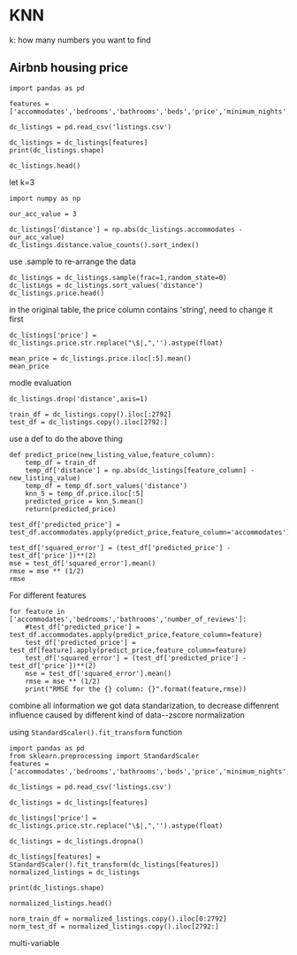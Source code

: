 # KNN
k: how many numbers you want to find
## Airbnb housing price
```
import pandas as pd

features = ['accommodates','bedrooms','bathrooms','beds','price','minimum_nights','maximum_nights','number_of_reviews']

dc_listings = pd.read_csv('listings.csv')

dc_listings = dc_listings[features]
print(dc_listings.shape)

dc_listings.head()
```
let k=3
```
import numpy as np

our_acc_value = 3

dc_listings['distance'] = np.abs(dc_listings.accommodates - our_acc_value)
dc_listings.distance.value_counts().sort_index()
```
use .sample to re-arrange the data
```
dc_listings = dc_listings.sample(frac=1,random_state=0)
dc_listings = dc_listings.sort_values('distance')
dc_listings.price.head()
```
in the original table, the price column contains 'string', need to change it first
```
dc_listings['price'] = dc_listings.price.str.replace("\$|,",'').astype(float)

mean_price = dc_listings.price.iloc[:5].mean()
mean_price
```
modle evaluation
```
dc_listings.drop('distance',axis=1)

train_df = dc_listings.copy().iloc[:2792]
test_df = dc_listings.copy().iloc[2792:]
```
use a def to do the above thing
```
def predict_price(new_listing_value,feature_column):
    temp_df = train_df
    temp_df['distance'] = np.abs(dc_listings[feature_column] - new_listing_value)
    temp_df = temp_df.sort_values('distance')
    knn_5 = temp_df.price.iloc[:5]
    predicted_price = knn_5.mean()
    return(predicted_price)

test_df['predicted_price'] = test_df.accommodates.apply(predict_price,feature_column='accommodates')

test_df['squared_error'] = (test_df['predicted_price'] - test_df['price'])**(2)
mse = test_df['squared_error'].mean()
rmse = mse ** (1/2)
rmse
```
For different features
```
for feature in ['accommodates','bedrooms','bathrooms','number_of_reviews']:
    #test_df['predicted_price'] = test_df.accommodates.apply(predict_price,feature_column=feature)
    test_df['predicted_price'] = test_df[feature].apply(predict_price,feature_column=feature)
    test_df['squared_error'] = (test_df['predicted_price'] - test_df['price'])**(2)
    mse = test_df['squared_error'].mean()
    rmse = mse ** (1/2)
    print("RMSE for the {} column: {}".format(feature,rmse))
```
combine all information we got
data standarization, to decrease diffenrent influence caused by different kind of data--zscore normalization

using ```StandardScaler().fit_transform``` function

```
import pandas as pd
from sklearn.preprocessing import StandardScaler
features = ['accommodates','bedrooms','bathrooms','beds','price','minimum_nights','maximum_nights','number_of_reviews']

dc_listings = pd.read_csv('listings.csv')

dc_listings = dc_listings[features]

dc_listings['price'] = dc_listings.price.str.replace("\$|,",'').astype(float)

dc_listings = dc_listings.dropna()

dc_listings[features] = StandardScaler().fit_transform(dc_listings[features])
normalized_listings = dc_listings

print(dc_listings.shape)

normalized_listings.head()
```
```
norm_train_df = normalized_listings.copy().iloc[0:2792]
norm_test_df = normalized_listings.copy().iloc[2792:]
```
multi-variable 
